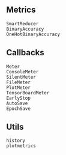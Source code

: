
## Metrics

```@docs
SmartReducer
BinaryAccuracy
OneHotBinaryAccuracy
```


## Callbacks

```@docs
Meter
ConsoleMeter
SilentMeter
FileMeter
PlotMeter
TensorBoardMeter
EarlyStop
AutoSave
EpochSave
```


## Utils

```@docs
history
plotmetrics
```

